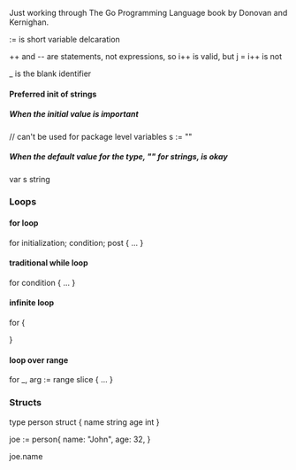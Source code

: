 Just working through The Go Programming Language book by Donovan and Kernighan.

:= is short variable delcaration

++ and -- are statements, not expressions, so i++ is valid, but j = i++ is not

_ is the blank identifier

#### Preferred init of strings
##### When the initial value is important
// can't be used for package level variables
s := ""

##### When the default value for the type, "" for strings, is okay
var s string

### Loops

#### for loop
for initialization; condition; post {
    ...
}

#### traditional while loop
for condition {
    ...
}

#### infinite loop
for {

}

#### loop over range
for _, arg := range slice {
    ...
}

### Structs
type person struct {
    name string
    age int
}

joe := person{
    name: "John",
    age: 32,
}

joe.name


